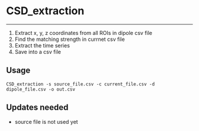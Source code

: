 # CSD_extraction
----------------


1. Extract x, y, z coordinates from all ROIs in dipole csv file
2. Find the matching strength in currnet csv file
3. Extract the time series
4. Save into a csv file


## Usage

    CSD_extraction -s source_file.csv -c current_file.csv -d dipole_file.csv -o out.csv


## Updates needed

- source file is not used yet

